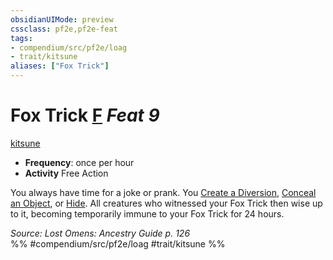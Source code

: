 ```yaml
---
obsidianUIMode: preview
cssclass: pf2e,pf2e-feat
tags:
- compendium/src/pf2e/loag
- trait/kitsune
aliases: ["Fox Trick"]
---
```

# Fox Trick  [F](rules/core-rulebook/chapter-9-playing-the-game.md#Actions "Free Action") *Feat 9*  
[kitsune](rules/traits/kitsune-loag.md "Kitsune Ancestry & Heritage Trait")  

- **Frequency**: once per hour
- **Activity** Free Action

You always have time for a joke or prank. You [Create a Diversion](rules/actions/create-a-diversion.md), [Conceal an Object](rules/actions/conceal-an-object.md), or [Hide](rules/actions/hide.md). All creatures who witnessed your Fox Trick then wise up to it, becoming temporarily immune to your Fox Trick for 24 hours.

*Source: Lost Omens: Ancestry Guide p. 126*  
%% #compendium/src/pf2e/loag #trait/kitsune %%